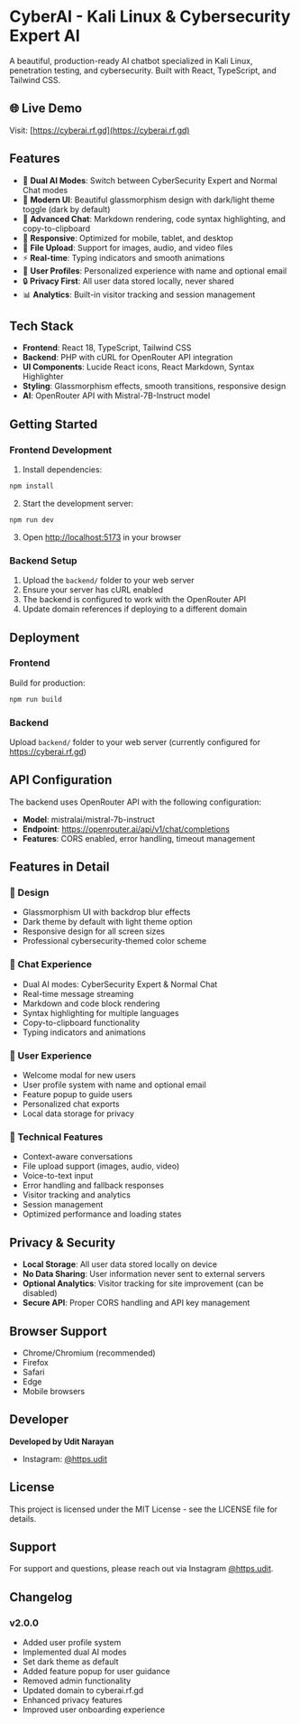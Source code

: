 # CyberAI - Kali Linux & Cybersecurity Expert AI

A beautiful, production-ready AI chatbot specialized in Kali Linux, penetration testing, and cybersecurity. Built with React, TypeScript, and Tailwind CSS.

## 🌐 Live Demo
Visit: [https://cyberai.rf.gd](https://cyberai.rf.gd)

## Features

- 🤖 **Dual AI Modes**: Switch between CyberSecurity Expert and Normal Chat modes
- 🎨 **Modern UI**: Beautiful glassmorphism design with dark/light theme toggle (dark by default)
- 💬 **Advanced Chat**: Markdown rendering, code syntax highlighting, and copy-to-clipboard
- 📱 **Responsive**: Optimized for mobile, tablet, and desktop
- 🔧 **File Upload**: Support for images, audio, and video files
- ⚡ **Real-time**: Typing indicators and smooth animations
- 👤 **User Profiles**: Personalized experience with name and optional email
- 🔒 **Privacy First**: All user data stored locally, never shared
- 📊 **Analytics**: Built-in visitor tracking and session management

## Tech Stack

- **Frontend**: React 18, TypeScript, Tailwind CSS
- **Backend**: PHP with cURL for OpenRouter API integration
- **UI Components**: Lucide React icons, React Markdown, Syntax Highlighter
- **Styling**: Glassmorphism effects, smooth transitions, responsive design
- **AI**: OpenRouter API with Mistral-7B-Instruct model

## Getting Started

### Frontend Development

1. Install dependencies:
```bash
npm install
```

2. Start the development server:
```bash
npm run dev
```

3. Open [http://localhost:5173](http://localhost:5173) in your browser

### Backend Setup

1. Upload the `backend/` folder to your web server
2. Ensure your server has cURL enabled
3. The backend is configured to work with the OpenRouter API
4. Update domain references if deploying to a different domain

## Deployment

### Frontend
Build for production:
```bash
npm run build
```

### Backend
Upload `backend/` folder to your web server (currently configured for https://cyberai.rf.gd)

## API Configuration

The backend uses OpenRouter API with the following configuration:
- **Model**: mistralai/mistral-7b-instruct
- **Endpoint**: https://openrouter.ai/api/v1/chat/completions
- **Features**: CORS enabled, error handling, timeout management

## Features in Detail

### 🎨 Design
- Glassmorphism UI with backdrop blur effects
- Dark theme by default with light theme option
- Responsive design for all screen sizes
- Professional cybersecurity-themed color scheme

### 💬 Chat Experience
- Dual AI modes: CyberSecurity Expert & Normal Chat
- Real-time message streaming
- Markdown and code block rendering
- Syntax highlighting for multiple languages
- Copy-to-clipboard functionality
- Typing indicators and animations

### 👤 User Experience
- Welcome modal for new users
- User profile system with name and optional email
- Feature popup to guide users
- Personalized chat exports
- Local data storage for privacy

### 🔧 Technical Features
- Context-aware conversations
- File upload support (images, audio, video)
- Voice-to-text input
- Error handling and fallback responses
- Visitor tracking and analytics
- Session management
- Optimized performance and loading states

## Privacy & Security

- **Local Storage**: All user data stored locally on device
- **No Data Sharing**: User information never sent to external servers
- **Optional Analytics**: Visitor tracking for site improvement (can be disabled)
- **Secure API**: Proper CORS handling and API key management

## Browser Support

- Chrome/Chromium (recommended)
- Firefox
- Safari
- Edge
- Mobile browsers

## Developer

**Developed by Udit Narayan**
- Instagram: [@https.udit](https://instagram.com/https.udit)

## License

This project is licensed under the MIT License - see the LICENSE file for details.

## Support

For support and questions, please reach out via Instagram [@https.udit](https://instagram.com/https.udit).

## Changelog

### v2.0.0
- Added user profile system
- Implemented dual AI modes
- Set dark theme as default
- Added feature popup for user guidance
- Removed admin functionality
- Updated domain to cyberai.rf.gd
- Enhanced privacy features
- Improved user onboarding experience